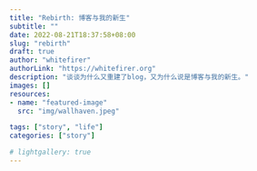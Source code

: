 ```yaml
---
title: "Rebirth: 博客与我的新生"
subtitle: ""
date: 2022-08-21T18:37:58+08:00
slug: "rebirth"
draft: true
author: "whitefirer"
authorLink: "https://whitefirer.org"
description: "谈谈为什么又重建了blog，又为什么说是博客与我的新生。"
images: []
resources:
- name: "featured-image"
  src: "img/wallhaven.jpeg"

tags: ["story", "life"]
categories: ["story"]

# lightgallery: true
---
```



